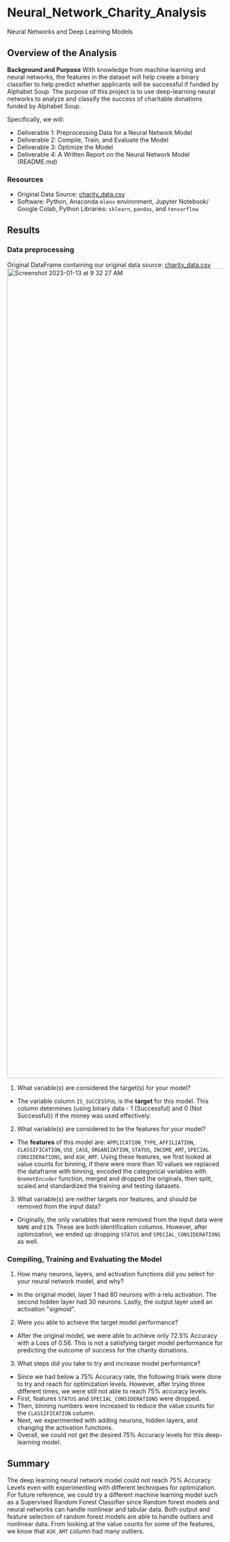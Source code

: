 # Neural_Network_Charity_Analysis
Neural Networks and Deep Learning Models 

## Overview of the Analysis
**Background and Purpose**
With knowledge from machine learning and neural networks, the features in the dataset will help create a binary classifier to help predict whether applicants will be successful if funded by Alphabet Soup. The purpose of this project is to use deep-learning neural networks to analyze and classify the success of charitable donations funded by Alphabet Soup. 

Specifically, we will: 
- Deliverable 1: Preprocessing Data for a Neural Network Model
- Deliverable 2: Compile, Train, and Evaluate the Model
- Deliverable 3: Optimize the Model
- Deliverable 4: A Written Report on the Neural Network Model (README.md)

### Resources 
- Original Data Source: [charity_data.csv](https://github.com/meghanhkoon/Neural_Network_Charity_Analysis/blob/main/Resources/charity_data.csv)
- Software: Python, Anaconda ```mlenv``` environment, Jupyter Notebook/ Google Colab, Python Libraries: ```sklearn```, ```pandas```, and ```tensorflow```

## Results
### Data preprocessing
Original DataFrame containing our original data source: [charity_data.csv](https://github.com/meghanhkoon/Neural_Network_Charity_Analysis/blob/main/Resources/charity_data.csv)
<img width="1892" alt="Screenshot 2023-01-13 at 9 32 27 AM" src="https://user-images.githubusercontent.com/110576028/212403358-c683ff7d-7d7d-4173-8927-6841c16c1c97.png">

1. What variable(s) are considered the target(s) for your model?
- The variable column ```IS_SUCCESSFUL``` is the **target** for this model. This column determines (using binary data - 1 (Successful) and 0 (Not Successful)) if the money was used effectively. 

2. What variable(s) are considered to be the features for your model?
- The **features** of this model are: ```APPLICATION_TYPE```, ```AFFILIATION```, ```CLASSIFICATION```, ```USE_CASE```, ```ORGANIZATION```, ```STATUS```, ```INCOME_AMT```, ```SPECIAL CONSIDERATIONS```, and ```ASK_AMT```. Using these features, we first looked at value counts for binning, if there were more than 10 values we replaced the dataframe with binning, encoded the categorical variables with ```OneHotEncoder``` function, merged and dropped the originals, then split, scaled and standardized the training and testing datasets. 

3. What variable(s) are neither targets nor features, and should be removed from the input data?
- Originally, the only variables that were removed from the input data were ```NAME``` and ```EIN```. These are both identification columns. However, after optimization, we ended up dropping ```STATUS``` and ```SPECIAL_CONSIDERATIONS``` as well. 


### Compiling, Training and Evaluating the Model 
1. How many neurons, layers, and activation functions did you select for your neural network model, and why?
- In the original model, layer 1 had 80 neurons with a relu activation. The second hidden layer had 30 neurons. Lastly, the output layer used an activation "sigmoid". 

2. Were you able to achieve the target model performance?
- After the original model, we were able to achieve only 72.5% Accuracy with a Loss of 0.56. This is not a satisfying target model performance for predicting the outcome of success for the charity donations.

3. What steps did you take to try and increase model performance?
- Since we had below a 75% Accuracy rate, the following trials were done to try and reach for optimization levels. However, after trying three different times, we were still not able to reach 75% accuracy levels. 
- First, features ```STATUS``` and ```SPECIAL_CONSIDERATIONS``` were dropped. 
- Then, binning numbers were increased to reduce the value counts for the ```CLASSIFICATION``` column. 
- Next, we experimented with adding neurons, hidden layers, and changing the activation functions. 
- Overall, we could not get the desired 75% Accuracy levels for this deep-learning model. 

## Summary 
The deep learning neural network model could not reach 75% Accuracy Levels even with experimenting with different techniques for optimization. For future reference, we could try a different machine learning model such as a Supervised Random Forest Classifier since Random forest models and neural networks can handle nonlinear and tabular data.  Both output and feature selection of random forest models are able to handle outliers and nonlinear data. From looking at the value counts for some of the features, we know that ```ASK_AMT``` column had many outliers. 
